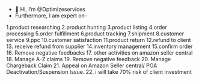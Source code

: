 - 👋 Hi, I’m @Optimizeservices
- Furthermore, I am expert on-

1.product researching
2.product hunting
3.product listing
4.order processing
5.order fulfillment
6.product tracking
7.shipment
8.customer service
9.ppc
10.customer satisfaction
11.product return
12.refund to client
13. receive refund from supplier
14.inventory management
15.confirm order
16. Remove negative feedbacks
17. other activities on amazon seller central
18. Manage A-Z claims
19. Remove negative feedback
20. Manage Chargeback Claim
21. Appeal on Amazon Seller central/ POA
Deactivation/Suspension Issue.
22. i will take 70% risk of client investment 
